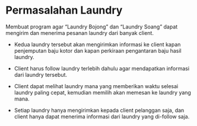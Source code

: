 # Permasalahan Laundry

Membuat program agar “Laundry Bojong” dan “Laundry Soang” dapat
mengirim dan menerima pesanan laundry dari banyak client.

- Kedua laundry tersebut akan mengirimkan informasi ke client kapan penjemputan baju
  kotor dan kapan perkiraan pengantaran baju hasil laundry.

- Client harus follow laundry terlebih dahulu agar mendapatkan
  informasi dari laundry tersebut.

- Client dapat melihat laundry mana yang memberikan waktu selesai
  laundry paling cepat, kemudian memilih akan memesan ke laundry yang
  mana.

- Setiap laundry hanya mengirimkan kepada client pelanggan saja, dan
  client hanya dapat menerima informasi dari laundry yang di-follow saja.
